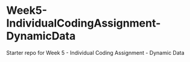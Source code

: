 Week5-IndividualCodingAssignment-DynamicData
============================================

Starter repo for Week 5 - Individual Coding Assignment - Dynamic Data
